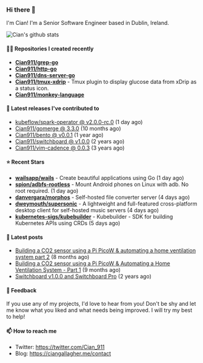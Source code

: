 ### Hi there 👋

I'm Cian! I'm a Senior Software Engineer based in Dublin, Ireland.

![Cian's github stats](https://github-readme-stats.vercel.app/api?username=CIan911&theme=dracula&show_icons=true)

#### 👨‍💻 Repositories I created recently
- **[Cian911/grep-go](https://github.com/Cian911/grep-go)**
- **[Cian911/http-go](https://github.com/Cian911/http-go)**
- **[Cian911/dns-server-go](https://github.com/Cian911/dns-server-go)**
- **[Cian911/tmux-xdrip](https://github.com/Cian911/tmux-xdrip)** - Tmux plugin to display glucose data from xDrip as a status icon.
- **[Cian911/monkey-language](https://github.com/Cian911/monkey-language)**

#### 🚀 Latest releases I've contributed to


- [kubeflow/spark-operator @ v2.0.0-rc.0](https://github.com/kubeflow/spark-operator/releases/tag/v2.0.0-rc.0) (1 day ago)
- [Cian911/gomerge @ 3.3.0](https://github.com/Cian911/gomerge/releases/tag/3.3.0) (10 months ago)
- [Cian911/bento @ v0.0.1](https://github.com/Cian911/bento/releases/tag/v0.0.1) (1 year ago)
- [Cian911/switchboard @ v1.0.0](https://github.com/Cian911/switchboard/releases/tag/v1.0.0) (2 years ago)
- [Cian911/vim-cadence @ 0.0.3](https://github.com/Cian911/vim-cadence/releases/tag/0.0.3) (3 years ago)

#### ⭐ Recent Stars


- **[wailsapp/wails](https://github.com/wailsapp/wails)** - Create beautiful applications using Go (1 day ago)
- **[spion/adbfs-rootless](https://github.com/spion/adbfs-rootless)** - Mount Android phones on Linux with adb. No root required. (1 day ago)
- **[danvergara/morphos](https://github.com/danvergara/morphos)** - Self-hosted file converter server (4 days ago)
- **[dweymouth/supersonic](https://github.com/dweymouth/supersonic)** - A lightweight and full-featured cross-platform desktop client for self-hosted music servers (4 days ago)
- **[kubernetes-sigs/kubebuilder](https://github.com/kubernetes-sigs/kubebuilder)** - Kubebuilder - SDK for building Kubernetes APIs using CRDs (5 days ago)

#### 📄 Latest posts
- [Building a CO2 sensor using a Pi PicoW &amp; automating a home ventilation system part 2](https://ciangallagher.me/2023/11/27/Co2-sensor-using-tiny-go-part-2/) (8 months ago)
- [Building a CO2 sensor using a Pi PicoW &amp; Automating a Home Ventilation System - Part 1](https://ciangallagher.me/2023/11/04/custom-co2-sensor-using-using-pi-picow/) (9 months ago)
- [Switchboard v1.0.0 and Switchboard Pro](https://ciangallagher.me/2022/09/17/Switchboard-v1-and-pro/) (2 years ago)

#### 💬 Feedback

If you use any of my projects, I'd love to hear from you! Don't be shy and let me know what you liked
and what needs being improved. I will try my best to help!

#### 📫 How to reach me

- Twitter: https://twitter.com/Cian_911
- Blog: https://ciangallagher.me/contact
